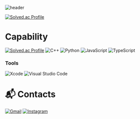 ![header](https://capsule-render.vercel.app/api?type=Venom)

[![Solved.ac Profile](http://mazassumnida.wtf/api/v2/generate_badge?boj=wewill3474)](https://solved.ac/wewill3474/)
# Capability
[![Solved.ac
Profile](http://mazassumnida.wtf/api/mini/generate_badge?boj=wewill3474)](https://solved.ac/wewill3474/)
![C++](https://img.shields.io/badge/C++-00599C.svg?&style=for-the-badge&logo=cplusplus&logoColor=white)
![Python](https://img.shields.io/badge/Python-3776AB.svg?&style=for-the-badge&logo=Python&logoColor=white)
![JavaScript](https://img.shields.io/badge/JavaScript-F7DF1E.svg?&style=for-the-badge&logo=JavaScript&logoColor=white)
![TypeScript](https://img.shields.io/badge/TypeScript-3178C6.svg?&style=for-the-badge&logo=TypeScript&logoColor=white)

### Tools
![Xcode](https://img.shields.io/badge/Xcode-147EFB.svg?&style=for-the-badge&logo=Xcode&logoColor=white)
![Visual Studio Code](https://img.shields.io/badge/Visual%20Studio%20Code-007ACC.svg?&style=for-the-badge&logo=visual-studio-code&logoColor=white)

# :mailbox_with_mail: Contacts
[![Gmail](https://img.shields.io/badge/Gmail-d14836?style=flat-square&logo=Gmail&logoColor=white&link=mailto:milestone0917@gmail.com)](mailto:milestone0917@gmail.com)
[![Instagram](https://img.shields.io/badge/Instagram-E4405F?style=flat-square&logo=Instagram&logoColor=white)](https://www.instagram.com/1dontknowwhatyouwant/)

